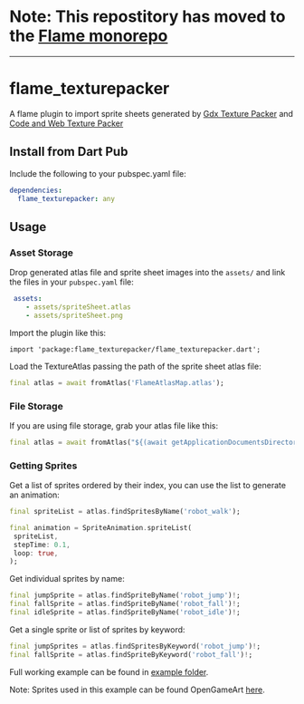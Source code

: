 # Note: This repostitory has moved to the [Flame monorepo](https://github.com/flame-engine/flame/tree/main/packages/flame_texturepacker)

---

# flame_texturepacker

A flame plugin to import sprite sheets generated by [Gdx Texture Packer][2] and [Code and Web Texture Packer][1]

## Install from Dart Pub

Include the following to your pubspec.yaml file:

```yaml
dependencies:
  flame_texturepacker: any
 ```
 
## Usage

### Asset Storage

Drop generated atlas file and sprite sheet images into the  `assets/` and link the files in your `pubspec.yaml` file:
 
```yaml
 assets:
    - assets/spriteSheet.atlas
    - assets/spriteSheet.png
 ```
 
Import the plugin like this:

`import 'package:flame_texturepacker/flame_texturepacker.dart';`
 
Load the TextureAtlas passing the path of the sprite sheet atlas file:

```Dart
final atlas = await fromAtlas('FlameAtlasMap.atlas');
```

### File Storage

If you are using file storage, grab your atlas file like this:

```Dart
final atlas = await fromAtlas("${(await getApplicationDocumentsDirectory()).path}/FlamAtlasMap.atlas", fromStorage: true);
```

### Getting Sprites

Get a list of sprites ordered by their index, you can use the list to generate an animation:
 
```Dart
final spriteList = atlas.findSpritesByName('robot_walk');

final animation = SpriteAnimation.spriteList(
 spriteList,
 stepTime: 0.1,
 loop: true,
);
 ```

Get individual sprites by name:

```Dart
final jumpSprite = atlas.findSpriteByName('robot_jump')!;
final fallSprite = atlas.findSpriteByName('robot_fall')!;
final idleSprite = atlas.findSpriteByName('robot_idle')!;
```

Get a single sprite or list of sprites by keyword:

```Dart
final jumpSprites = atlas.findSpritesByKeyword('robot_jump')!;
final fallSprite = atlas.findSpriteByKeyword('robot_fall')!;
```

Full working example can be found in [example folder][3].

Note: Sprites used in this example can be found OpenGameArt [here][4].

[1]: https://www.codeandweb.com/texturepacker 'Code & Web Texture Packer'
[2]: https://github.com/crashinvaders/gdx-texture-packer-gui 'Gdx Texture Packer'
[3]: /example/lib/main.dart 'Full working example'
[4]: https://opengameart.org/content/toon-characters-1 'Robot sprite'
